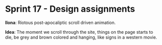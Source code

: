 # Sprint 17 - Design assignments

**Ilona**: Riotous post-apocaliptic scroll driven animation.

**Idea**: The moment we scroll through the site, things on the page starts to die, be grey and brown colored and hanging, like signs in a western movie. 
